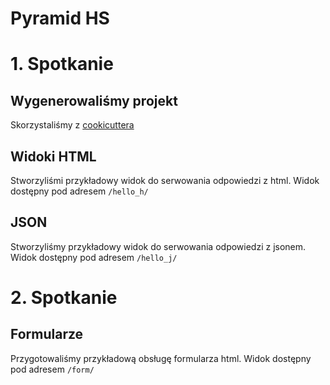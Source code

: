 # Pyramid HS

# 1. Spotkanie

## Wygenerowaliśmy projekt

Skorzystaliśmy z [cookicuttera](https://github.com/Pylons/pyramid-cookiecutter-alchemy)

## Widoki HTML

Stworzyliśmi przykładowy widok do serwowania odpowiedzi z html.
Widok dostępny pod adresem `/hello_h/`

## JSON

Stworzyliśmy przykładowy widok do serwowania odpowiedzi z jsonem.
Widok dostępny pod adresem `/hello_j/`

# 2. Spotkanie

## Formularze

Przygotowaliśmy przykładową obsługę formularza html.
Widok dostępny pod adresem `/form/`

